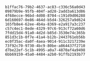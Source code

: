 
                b1ffac76-79b2-4637-ac83-c336c56a0d43
                09879b9e-95fb-404f-ad28-2add3a613d86
                4f68ecce-96bd-4d08-8704-c191d9d06288
                6d160697-0e86-464d-b5d4-326257a9d624
                165fb8e4-62ee-4b4a-8369-e2a917a3c237
                c57c4ec1-8ede-4329-97c6-913cf72a60d6
                7fdd15d4-91a0-4d2d-b85d-3530e74c365b
                851d3c1b-0f7e-41a4-b12b-2443761eb56b
                ec0f35ac-da0f-4aea-9014-911c3217239e
                73f92c70-9730-4bc9-80be-a864437f2710
                d7be22ef-5c1b-4995-a0a7-4870af4a9498
                6bb69159-45a0-4484-a2b0-91ffb2193b77
                